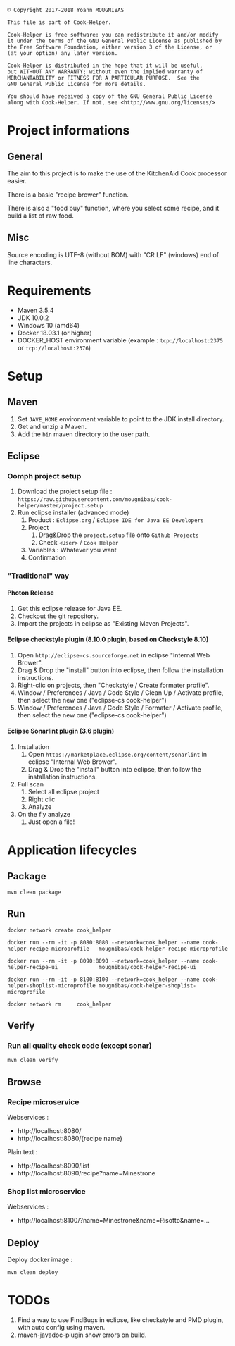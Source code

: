```
© Copyright 2017-2018 Yoann MOUGNIBAS

This file is part of Cook-Helper.

Cook-Helper is free software: you can redistribute it and/or modify
it under the terms of the GNU General Public License as published by
the Free Software Foundation, either version 3 of the License, or
(at your option) any later version.

Cook-Helper is distributed in the hope that it will be useful,
but WITHOUT ANY WARRANTY; without even the implied warranty of
MERCHANTABILITY or FITNESS FOR A PARTICULAR PURPOSE.  See the
GNU General Public License for more details.

You should have received a copy of the GNU General Public License
along with Cook-Helper. If not, see <http://www.gnu.org/licenses/>
```

# Project informations

## General

The aim to this project is to make the use of the KitchenAid Cook processor easier.

There is a basic "recipe brower" function.

There is also a "food buy" function, where you select some recipe, and it build a list of raw food.

## Misc

Source encoding is UTF-8 (without BOM) with "CR LF" (windows) end of line characters.

# Requirements

* Maven 3.5.4
* JDK 10.0.2
* Windows 10 (amd64)
* Docker 18.03.1 (or higher)
* DOCKER_HOST environment variable (example : `tcp://localhost:2375` or `tcp://localhost:2376`)

# Setup

## Maven

1) Set `JAVE_HOME` environment variable to point to the JDK install directory.
1) Get and unzip a Maven.
1) Add the `bin` maven directory to the user path.

## Eclipse

### Oomph project setup

1) Download the project setup file : `https://raw.githubusercontent.com/mougnibas/cook-helper/master/project.setup`
1) Run eclipse installer (advanced mode)
   1) Product : `Eclipse.org` / `Eclipse IDE for Java EE Developers`
   1) Project
      1) Drag&Drop the `project.setup` file onto `Github Projects`
      1) Check `<User>` / `Cook Helper`
   1) Variables : Whatever you want
   1) Confirmation

### "Traditional" way

#### Photon Release

1) Get this eclipse release for Java EE.
1) Checkout the git repository.
1) Import the projects in eclipse as "Existing Maven Projects".

#### Eclipse checkstyle plugin (8.10.0 plugin, based on Checkstyle 8.10)

1) Open `http://eclipse-cs.sourceforge.net` in eclipse "Internal Web Brower".
1) Drag & Drop the "install" button into eclipse, then follow the installation instructions.
1) Right-clic on projects, then "Checkstyle / Create formater profile".
1) Window / Preferences / Java / Code Style / Clean Up / Activate profile, then select the new one ("eclipse-cs cook-helper")
1) Window / Preferences / Java / Code Style / Formater / Activate profile, then select the new one ("eclipse-cs cook-helper")

#### Eclipse Sonarlint plugin (3.6 plugin)

1) Installation
   1) Open `https://marketplace.eclipse.org/content/sonarlint` in eclipse "Internal Web Brower".
   1) Drag & Drop the "install" button into eclipse, then follow the installation instructions.
1) Full scan
   1) Select all eclipse project
   1) Right clic
   1) Analyze
1) On the fly analyze
   1) Just open a file!

# Application lifecycles

## Package

`mvn clean package`

## Run

`docker network create cook_helper`

`docker run --rm -it -p 8080:8080 --network=cook_helper --name cook-helper-recipe-microprofile   mougnibas/cook-helper-recipe-microprofile`

`docker run --rm -it -p 8090:8090 --network=cook_helper --name cook-helper-recipe-ui             mougnibas/cook-helper-recipe-ui`

`docker run --rm -it -p 8100:8100 --network=cook_helper --name cook-helper-shoplist-microprofile mougnibas/cook-helper-shoplist-microprofile`

`docker network rm     cook_helper`

## Verify

### Run all quality check code (except sonar)

`mvn clean verify`


## Browse

### Recipe microservice

Webservices :
* http://localhost:8080/
* http://localhost:8080/{recipe name}

Plain text :
* http://localhost:8090/list
* http://localhost:8090/recipe?name=Minestrone

### Shop list microservice

Webservices :
* http://localhost:8100/?name=Minestrone&name=Risotto&name=...


## Deploy

Deploy docker image :

`mvn clean deploy`


# TODOs

1) Find a way to use FindBugs in eclipse, like checkstyle and PMD plugin, with auto config using maven.
1) maven-javadoc-plugin show errors on build.

